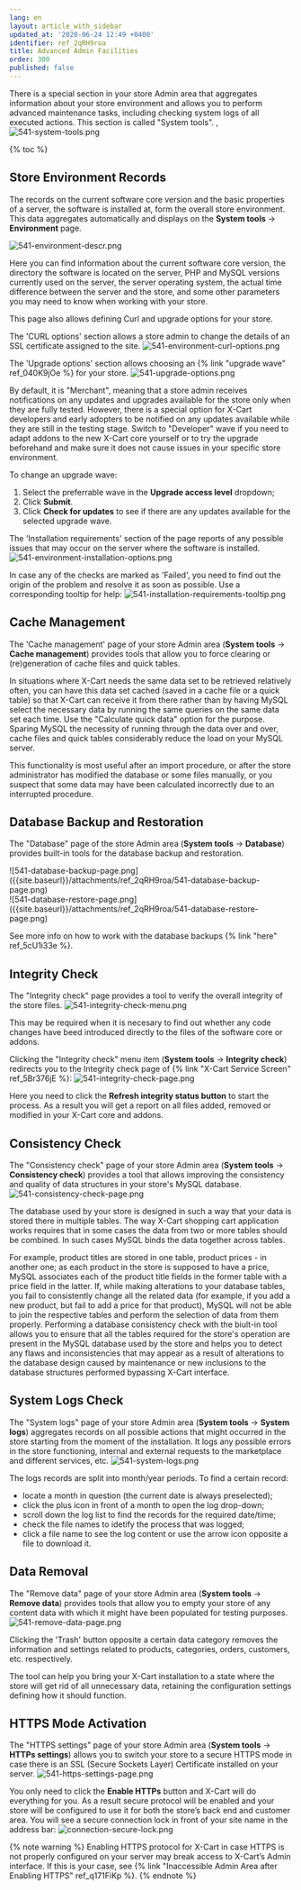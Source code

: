```yaml
---
lang: en
layout: article_with_sidebar
updated_at: '2020-06-24 12:49 +0400'
identifier: ref_2qRH9roa
title: Advanced Admin Facilities
order: 300
published: false
---
```

There is a special section in your store Admin area that aggregates information about your store environment and allows you to perform advanced maintenance tasks, including checking system logs of all executed actions. This section is called "System tools".
,
![541-system-tools.png]({{site.baseurl}}/attachments/ref_2qRH9roa/541-system-tools.png)

{% toc %}

## Store Environment Records

The records on the current software core version and the basic properties of a server, the software is installed at, form the overall store environment. This data aggregates automatically and displays on the **System tools** -> **Environment** page. 

![541-environment-descr.png]({{site.baseurl}}/attachments/ref_2qRH9roa/541-environment-descr.png)

Here you can find information about the current software core version, the directory the software is located on the server, PHP and MySQL versions currently used on the server, the server operating system, the actual time difference between the server and the store, and some other parameters you may need to know when working with your store.

This page also allows defining Curl and upgrade options for your store.

The 'CURL options' section allows a store admin to change the details of an SSL certificate assigned to the site.
![541-environment-curl-options.png]({{site.baseurl}}/attachments/ref_2qRH9roa/541-environment-curl-options.png)

The 'Upgrade options' section allows choosing an {% link "upgrade wave" ref_040K9jOe %} for your store. 
![541-upgrade-options.png]({{site.baseurl}}/attachments/ref_2qRH9roa/541-upgrade-options.png)

By default, it is "Merchant", meaning that a store admin receives notifications on any updates and upgrades available for the store only when they are fully tested. However, there is a special option for X-Cart developers and early adopters to be notified on any updates available while they are still in the testing stage. Switch to "Developer" wave if you need to adapt addons to the new X-Cart core yourself or to try the upgrade beforehand and make sure it does not cause issues in your specific store environment.

To change an upgrade wave:
1. Select the preferrable wave in the **Upgrade access level** dropdown;
2. Click **Submit**.
3. Click **Check for updates** to see if there are any updates available for the selected upgrade wave.

The 'Installation requirements' section of the page reports of any possible issues that may occur on the server where the software is installed.
![541-environment-installation-options.png]({{site.baseurl}}/attachments/ref_2qRH9roa/541-environment-installation-options.png)

In case any of the checks are marked as 'Failed', you need to find out the origin of the problem and resolve it as soon as possible. Use a corresponding tooltip for help:
![541-installation-requirements-tooltip.png]({{site.baseurl}}/attachments/ref_2qRH9roa/541-installation-requirements-tooltip.png)

## Cache Management

The 'Cache management' page of your store Admin area (**System tools** -> **Cache management**) provides tools that allow you to force clearing or (re)generation of cache files and quick tables. 


In situations where X-Cart needs the same data set to be retrieved relatively often, you can have this data set cached (saved in a cache file or a quick table) so that X-Cart can receive it from there rather than by having MySQL select the necessary data by running the same queries on the same data set each time. Use the "Calculate quick data" option for the purpose. Sparing MySQL the necessity of running through the data over and over, cache files and quick tables considerably reduce the load on your MySQL server.

This functionality is most useful after an import procedure, or after the store administrator has modified the database or some files manually, or you suspect that some data may have been calculated incorrectly due to an interrupted procedure.


## Database Backup and Restoration

The "Database" page of the store Admin area (**System tools** -> **Database**) provides built-in tools for the database backup and restoration. 

<div class="ui stackable two column grid">
  <div class="column" markdown="span">![541-database-backup-page.png]({{site.baseurl}}/attachments/ref_2qRH9roa/541-database-backup-page.png)</div>
  <div class="column" markdown="span">![541-database-restore-page.png]({{site.baseurl}}/attachments/ref_2qRH9roa/541-database-restore-page.png)</div>
</div>

See more info on how to work with the database backups {% link "here" ref_5cU1i33e %}.

## Integrity Check

The "Integrity check" page provides a tool to verify the overall integrity of the store files.
![541-integrity-check-menu.png]({{site.baseurl}}/attachments/ref_2qRH9roa/541-integrity-check-menu.png)

This may be required when it is necesary to find out whether any code changes have beed introduced directly to the files of the software core or addons.

Clicking the "Integrity check" menu item (**System tools** -> **Integrity check**) redirects you to the Integrity check page of {% link "X-Cart Service Screen" ref_5Br376jE %}:
![541-integrity-check-page.png]({{site.baseurl}}/attachments/ref_2qRH9roa/541-integrity-check-page.png)

Here you need to click the **Refresh integrity status button** to start the process. As a result you will get a report on all files added, removed or modified in your X-Cart core and addons.

## Consistency Check

The "Consistency check" page of your store Admin area (**System tools** -> **Consistency check**) provides a tool that allows improving the consistency and quality of data structures in your store's MySQL database. 
![541-consistency-check-page.png]({{site.baseurl}}/attachments/ref_2qRH9roa/541-consistency-check-page.png)

The database used by your store is designed in such a way that your data is stored there in multiple tables. The way X-Cart shopping cart application works requires that in some cases the data from two or more tables should be combined. In such cases MySQL binds the data together across tables. 

For example, product titles are stored in one table, product prices - in another one; as each product in the store is supposed to have a price, MySQL associates each of the product title fields in the former table with a price field in the latter. If, while making alterations to your database tables, you fail to consistently change all the related data (for example, if you add a new product, but fail to add a price for that product), MySQL will not be able to join the respective tables and perform the selection of data from them properly. Performing a database consistency check with the biult-in tool allows you to ensure that all the tables required for the store's operation are present in the MySQL database used by the store and helps you to detect any flaws and inconsistencies that may appear as a result of alterations to the database design caused by maintenance or new inclusions to the database structures performed bypassing X-Cart interface.

## System Logs Check

The "System logs" page of your store Admin area (**System tools** -> **System logs**) aggregates records on all possible actions that might occurred in the store starting from the moment of the installation. It logs any possible errors in the store functioning, internal and external requests to the marketplace and different services, etc.
![541-system-logs.png]({{site.baseurl}}/attachments/ref_2qRH9roa/541-system-logs.png)

The logs records are split into month/year periods. To find a certain record:
* locate a month in question (the current date is always preselected);
* click the plus icon in front of a month to open the log drop-down;
* scroll down the log list to find the records for the required date/time;
* check the file names to idetify the process that was logged;
* click a file name to see the log content or use the arrow icon opposite a file to download it.

## Data Removal

The "Remove data" page of your store Admin area (**System tools** -> **Remove data**) provides tools that allow you to empty your store of any content data with which it might have been populated for testing purposes.
![541-remove-data-page.png]({{site.baseurl}}/attachments/ref_2qRH9roa/541-remove-data-page.png)

Clicking the 'Trash' button opposite a certain data category removes the information and settings related to products, categories, orders, customers, etc. respectively. 

The tool can help you bring your X-Cart installation to a state where the store will get rid of all unnecessary data, retaining the configuration settings defining how it should function.

## HTTPS Mode Activation

The "HTTPS settings" page of your store Admin area (**System tools** -> **HTTPs settings**) allows you to switch your store to a secure HTTPS mode in case there is an SSL (Secure Sockets Layer) Certificate installed on your server.
![541-https-settings-page.png]({{site.baseurl}}/attachments/ref_2qRH9roa/541-https-settings-page.png)

You only need to click the **Enable HTTPs** button and X-Cart will do everything for you. As a result secure protocol will be enabled and your store will be configured to use it for both the store’s back end and customer area. You will see a secure connection lock in front of your site name in the address bar:
![connection-secure-lock.png]({{site.baseurl}}/attachments/ref_2qRH9roa/connection-secure-lock.png)

{% note warning %}
Enabling HTTPS protocol for X-Cart in case HTTPS is not properly configured on your server may break access to X-Cart’s Admin interface. If this is your case, see {% link "Inaccessible Admin Area after Enabling HTTPS" ref_q171FiKp %}.
{% endnote %}